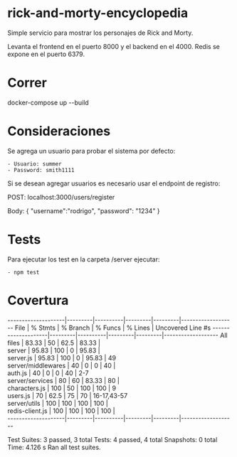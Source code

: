 # rick-and-morty-encyclopedia

Simple servicio para mostrar los personajes de Rick and Morty.

Levanta el frontend en el puerto 8000 y el backend en el 4000. Redis se expone en el puerto 6379.

# Correr

docker-compose up --build

# Consideraciones

Se agrega un usuario para probar el sistema por defecto:

    - Usuario: summer
    - Password: smith1111

Si se desean agregar usuarios es necesario usar el endpoint de registro:

POST: localhost:3000/users/register

Body:
{ "username":"rodrigo", "password": "1234" }

# Tests

Para ejecutar los test en la carpeta /server ejecutar:

    - npm test

# Covertura

--------------------|---------|----------|---------|---------|-------------------
File                | % Stmts | % Branch | % Funcs | % Lines | Uncovered Line #s 
--------------------|---------|----------|---------|---------|-------------------
All files           |   83.33 |       50 |    62.5 |   83.33 |                   
 server             |   95.83 |      100 |       0 |   95.83 |                   
  server.js         |   95.83 |      100 |       0 |   95.83 | 49                
 server/middlewares |      40 |        0 |       0 |      40 |                   
  auth.js           |      40 |        0 |       0 |      40 | 2-7               
 server/services    |      80 |       60 |   83.33 |      80 |                   
  characters.js     |     100 |       50 |     100 |     100 | 9                 
  users.js          |      70 |     62.5 |      75 |      70 | 16-17,43-57       
 server/utils       |     100 |      100 |     100 |     100 |                   
  redis-client.js   |     100 |      100 |     100 |     100 |                   
--------------------|---------|----------|---------|---------|-------------------

Test Suites: 3 passed, 3 total
Tests:       4 passed, 4 total
Snapshots:   0 total
Time:        4.126 s
Ran all test suites.
